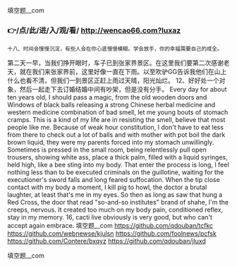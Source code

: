 
填空题__com




### 👉/点/此/进/入/观/看/ http://wencao66.com?luxaz




	十八、时间会慢慢沉淀，有些人会在你心底慢慢模糊。学会放手，你的幸福需要自己的成全。
第二天一早，当我们挣开眼时，车子已到张家界景区。在这里我们要第二次感谢老天，就在我们来张家界前，这里好像一直在下雨。以至吹驴GG告诉我他们在山上什么也看不清，但我们一到景区正赶上雨过天晴，阳光灿烂。
	12、好好处一个对象，然后一起走下去订婚结婚中间有吵架，但是没有分手。
Every day for about ten years old, I should pass a magic, from the old wooden doors and Windows of black balls releasing a strong Chinese herbal medicine and western medicine combination of bad smell, let me young bouts of stomach cramps.
This is a kind of my life are in resisting the smell, believe that most people like me.
Because of weak hour constitution, I don't have to eat less from there to check out a lot of balls and with mother with pot boil the dark brown liquid, they were my parents forced into my stomach unwillingly.
Sometimes is pressed in the small room, being relentlessly pull open trousers, showing white ass, place a thick palm, filled with a liquid syringes, held high, like a bee sting into my body.
That enter the process is long, I feel nothing less than to be executed criminals on the guillotine, waiting for the executioner's sword falls and long feared suffocation.
When the tip close contact with my body a moment, I kill pig to howl, the doctor a brutal laughter, at least that's me in my eyes.
So then as long as saw that hung a Red Cross, the door that read "so-and-so institutes" brand of shahe, I'm the creeps, nervous.
It created too much on my body pain, conditioned reflex, stay in my memory.
16, cacti live obviously is very good, but who can't accept again embrace.
填空题__com https://github.com/qdouban/tcfkc
https://github.com/webnewse/kjulsn
https://github.com/foolnews/pcfsk
https://github.com/Contere/bxqyz
https://github.com/qdouban/jluxd





填空题__com
